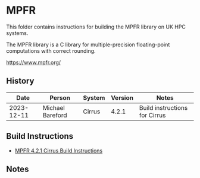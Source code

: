 MPFR
====

This folder contains instructions for building the MPFR library on UK HPC systems.

The MPFR library is a C library for multiple-precision floating-point computations with correct rounding. 

https://www.mpfr.org/

History
-------

 Date | Person | System | Version | Notes
 ---- | ------ | ------ | ------- | -----
 2023-12-11 | Michael Bareford | Cirrus | 4.2.1 | Build instructions for Cirrus

Build Instructions
------------------

* [MPFR 4.2.1 Cirrus Build Instructions](build_mpfr_4.2.1_cirrus.md)

Notes
-----
